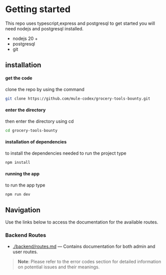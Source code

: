# Getting started
This repo uses typescript,express and postgresql
to get started you will need nodejs and postgresql installed.
- nodejs 20 +
- postgresql
- git
## installation 
#### get the code
clone the repo by using the command
```bash
git clone https://github.com/mule-codex/grocery-tools-bounty.git

```
#### enter the directory
then enter the directory using cd
```bash
cd grocery-tools-bounty
```
#### installation of dependencies
to install the dependencies needed to run the project type 
```bash
npm install
```
#### running the app
to run the app
type
```bash
npm run dev
```

## Navigation

Use the links below to access the documentation for the available routes.

### Backend Routes

- [./backend/routes.md](./backend/routes.md) — Contains documentation for both admin and user routes.

> **Note**: Please refer to the error codes section for detailed information on potential issues and their meanings.
